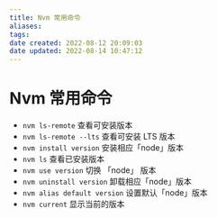 ```yaml
---
title: Nvm 常用命令
aliases: 
tags: 
date created: 2022-08-12 20:09:03
date updated: 2022-08-14 10:47:12
---
```


# Nvm 常用命令

- `nvm ls-remote` 查看可安装版本
- `nvm ls-remote --lts` 查看可安装 LTS 版本
- `nvm install version` 安装相应「node」版本
- `nvm ls` 查看已安装版本
- `nvm use version` 切换 「node」 版本
- `nvm uninstall version` 卸载相应「node」版本
- `nvm alias default version` 设置默认「node」版本
- `nvm current` 显示当前的版本
